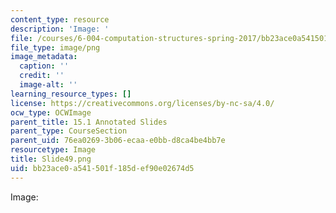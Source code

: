 ```yaml
---
content_type: resource
description: 'Image: '
file: /courses/6-004-computation-structures-spring-2017/bb23ace0a541501f185def90e02674d5_Slide49.png
file_type: image/png
image_metadata:
  caption: ''
  credit: ''
  image-alt: ''
learning_resource_types: []
license: https://creativecommons.org/licenses/by-nc-sa/4.0/
ocw_type: OCWImage
parent_title: 15.1 Annotated Slides
parent_type: CourseSection
parent_uid: 76ea0269-3b06-ecaa-e0bb-d8ca4be4bb7e
resourcetype: Image
title: Slide49.png
uid: bb23ace0-a541-501f-185d-ef90e02674d5
---
```

Image: 